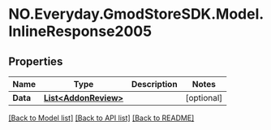 # NO.Everyday.GmodStoreSDK.Model.InlineResponse2005
## Properties

Name | Type | Description | Notes
------------ | ------------- | ------------- | -------------
**Data** | [**List&lt;AddonReview&gt;**](AddonReview.md) |  | [optional] 

[[Back to Model list]](../README.md#documentation-for-models) [[Back to API list]](../README.md#documentation-for-api-endpoints) [[Back to README]](../README.md)

